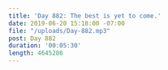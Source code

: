 ```yaml
---
title: 'Day 882: The best is yet to come.'
date: 2019-06-20 15:18:00 -07:00
file: "/uploads/Day-882.mp3"
post: Day 882
duration: '00:05:30'
length: 4645286
---
```


